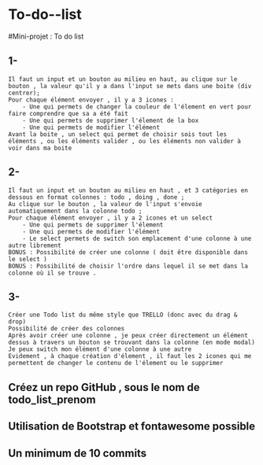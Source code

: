 # To-do--list
#Mini-projet : To do list 
## 1- 
    Il faut un input et un bouton au milieu en haut, au clique sur le bouton , la valeur qu'il y a dans l'input se mets dans une boite (div centrer);
    Pour chaque élément envoyer , il y a 3 icones : 
        - Une qui permets de changer la couleur de l'élement en vert pour faire comprendre que sa a été fait
        - Une qui permets de supprimer l'élement de la box
        - Une qui permets de modifier l'élément
    Avant la boite , un select qui permet de choisir sois tout les éléments , ou les éléments valider , ou les éléments non valider à voir dans ma boite
## 2- 
    Il faut un input et un bouton au milieu en haut , et 3 catégories en dessous en format colonnes : todo , doing , done ;
    Au clique sur le bouton , la valeur de l'input s'envoie automatiquement dans la colonne todo ;
    Pour chaque élément envoyer , il y a 2 icones et un select 
        - Une qui permets de supprimer l'élement
        - Une qui permets de modifier l'élément 
        - Le select permets de switch son emplacement d'une colonne à une autre librement
    BONUS : Possibilité de créer une colonne ( doit être disponible dans le select )
    BONUS : Possibilité de choisir l'ordre dans lequel il se met dans la colonne où il se trouve .
## 3- 
    Créer une Todo list du même style que TRELLO (donc avec du drag & drop)
    Possibilité de créer des colonnes 
    Après avoir créer une colonne , je peux créer directement un élément dessus à travers un bouton se trouvant dans la colonne (en mode modal)
    Je peux switch mon élément d'une colonne à une autre
    Evidement , à chaque création d'élement , il faut les 2 icones qui me permettent de changer le contenu de l'élement ou le supprimer

## Créez un repo GitHub , sous le nom de todo_list_prenom 
## Utilisation de Bootstrap et fontawesome possible
## Un minimum de 10 commits
